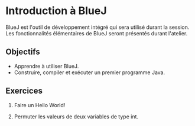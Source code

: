 Introduction à BlueJ
====================

BlueJ est l'outil de développement intégré qui sera utilisé durant la
session. Les fonctionnalités élémentaires de BlueJ seront présentés durant
l'atelier.

Objectifs
---------

* Apprendre à utiliser BlueJ.
* Construire, compiler et exécuter un premier programme Java.

Exercices
---------

1. Faire un Hello World!

2. Permuter les valeurs de deux variables de type int.

<!-- Solutions -->
<!-- --------- -->

<!-- * [Exercice #1](HelloWorld.java) -->
<!-- * [Exercice #2](Permutation.java) -->
